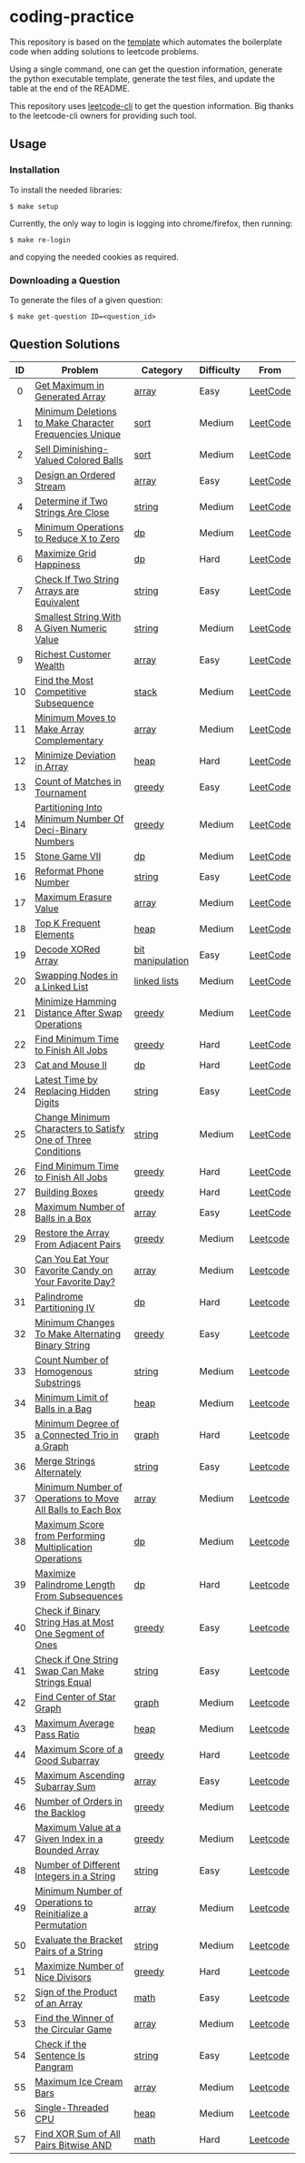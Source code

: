 # coding-practice

This repository is based on the [template](https://github.com/yurirocha15/leetcode-practice-python) which automates the boilerplate code when adding solutions to leetcode problems.

Using a single command, one can get the question information, generate the python executable template, generate the test files, and update the table at the end of the README.

This repository uses [leetcode-cli](https://github.com/skygragon/leetcode-cli) to get the question information. Big thanks to the leetcode-cli owners for providing such tool.

## Usage

### Installation

To install the needed libraries:

```shell
$ make setup
```

Currently, the only way to login is logging into chrome/firefox, then running:

```shell
$ make re-login
```

and copying the needed cookies as required.

### Downloading a Question

To generate the files of a given question:

```shell
$ make get-question ID=<question_id>
```

## Question Solutions

| ID | Problem    | Category | Difficulty | From |
|:--:|------------|----------|------------|------|
|0 |[Get Maximum in Generated Array](src/array_problems/get_maximum_in_generated_array.py)|[array](src/array_problems)|Easy|[LeetCode](https://leetcode.com/problems/get-maximum-in-generated-array/)|
|1 |[Minimum Deletions to Make Character Frequencies Unique](src/sort_problems/minimum_deletions_to_make_character_frequencies_unique.py)|[sort](src/sort_problems)|Medium|[LeetCode](https://leetcode.com/problems/minimum-deletions-to-make-character-frequencies-unique/)|
|2 |[Sell Diminishing-Valued Colored Balls](src/sort_problems/sell_diminishing_valued_colored_balls.py)|[sort](src/sort_problems)|Medium|[LeetCode](https://leetcode.com/problems/sell-diminishing-valued-colored-balls/)|
|3 |[Design an Ordered Stream](src/array_problems/design_an_ordered_stream.py)|[array](src/array_problems)|Easy|[LeetCode](https://leetcode.com/problems/design-an-ordered-stream/)|
|4 |[Determine if Two Strings Are Close](src/string_problems/determine_if_two_strings_are_close.py)|[string](src/string_problems)|Medium|[LeetCode](https://leetcode.com/problems/determine-if-two-strings-are-close/)|
|5 |[Minimum Operations to Reduce X to Zero](src/dp_problems/minimum_operations_to_reduce_x_to_zero.py)|[dp](src/dp_problems)|Medium|[LeetCode](https://leetcode.com/problems/minimum-operations-to-reduce-x-to-zero/)|
|6 |[Maximize Grid Happiness](src/dp_problems/maximize_grid_happiness.py)|[dp](src/dp_problems)|Hard|[LeetCode](https://leetcode.com/problems/maximize-grid-happiness/)|
|7 |[Check If Two String Arrays are Equivalent](src/string_problems/check_if_two_string_arrays_are_equivalent.py)|[string](src/string_problems)|Easy|[LeetCode](https://leetcode.com/problems/check-if-two-string-arrays-are-equivalent/)|
|8 |[Smallest String With A Given Numeric Value](src/string_problems/smallest_string_with_a_given_numeric_value.py)|[string](src/string_problems)|Medium|[LeetCode](https://leetcode.com/problems/smallest-string-with-a-given-numeric-value/)|
|9 |[Richest Customer Wealth](src/array_problems/richest_costumer_wealth.py)|[array](src/array_problems)|Easy|[LeetCode](https://leetcode.com/problems/richest-customer-wealth/)|
|10 |[Find the Most Competitive Subsequence](src/stack_problems/find_the_most_competitive_subsequence.py)|[stack](src/stack_problems)|Medium|[LeetCode](https://leetcode.com/problems/find-the-most-competitive-subsequence/)|
|11 |[Minimum Moves to Make Array Complementary](src/array_problems/minimum_moves_to_make_array_complementary.py)|[array](src/array_problems)|Medium|[LeetCode](https://leetcode.com/problems/minimum-moves-to-make-array-complementary/)|
|12 |[Minimize Deviation in Array](src/heap_problems/minimize_deviation_in_array.py)|[heap](src/heap_problems)|Hard|[LeetCode](https://leetcode.com/problems/minimize-deviation-in-array/)|
|13 |[Count of Matches in Tournament](src/greedy_problems/count_of_matches_in_tournament.py)|[greedy](src/greedy_problems)|Easy|[LeetCode](https://leetcode.com/problems/count-of-matches-in-tournament/)|
|14 |[Partitioning Into Minimum Number Of Deci-Binary Numbers](src/greedy_problems/partitioning_into_minimum_number_of_decibinary_numbers.py)|[greedy](src/greedy_problems)|Medium|[LeetCode](https://leetcode.com/problems/partitioning-into-minimum-number-of-deci-binary-numbers/)|
|15 |[Stone Game VII](src/dp_problems/stone_game_vii.py)|[dp](src/dp_problems)|Medium|[LeetCode](https://leetcode.com/problems/stone-game-vii/)|
|16 |[Reformat Phone Number](src/string_problems/reformat_phone_number.py)|[string](src/string_problems)|Easy|[LeetCode](https://leetcode.com/problems/reformat-phone-number/)|
|17 |[Maximum Erasure Value](src/array_problems/maximum_erase_value.py)|[array](src/array_problems)|Medium|[LeetCode](https://leetcode.com/problems/maximum-erasure-value/)|
|18 |[Top K Frequent Elements](src/heap_problems/top_k_frequent_elements.py)|[heap](src/heap_problems)|Medium|[LeetCode](https://leetcode.com/problems/top-k-frequent-elements/)|
|19 |[Decode XORed Array](src/bit_manipulation_problems/decode_xored_array.py)|[bit manipulation](src/bit_manipulation_problems)|Easy|[LeetCode](https://leetcode.com/problems/decode-xored-array/)|
|20 |[Swapping Nodes in a Linked List](src/list_problems/swapping_nodes_in_a_linked_list.py)|[linked lists](src/list_problems)|Medium|[LeetCode](https://leetcode.com/problems/swapping-nodes-in-a-linked-list/)|
|21 |[Minimize Hamming Distance After Swap Operations](src/greedy_problems/minimize_hamming_distance_after_swap_operations.py)|[greedy](src/greedy_problems)|Medium|[LeetCode](https://leetcode.com/problems/minimize-hamming-distance-after-swap-operations/)|
|22 |[Find Minimum Time to Finish All Jobs](src/greedy_problems/find_minimum_time_to_finish_all_jobs.py)|[greedy](src/greedy_problems)|Hard|[LeetCode](https://leetcode.com/problems/find-minimum-time-to-finish-all-jobs/)|
|23 |[Cat and Mouse II](src/dp_problems/cat_and_mouse_ii.py)|[dp](src/dp_problems)|Hard|[LeetCode](https://leetcode.com/problems/cat-and-mouse-ii/)|
|24 |[Latest Time by Replacing Hidden Digits](src/string_problems/latest_time_by_replacing_hidden_digits.py)|[string](src/string_problems)|Easy|[LeetCode](https://leetcode.com/problems/latest-time-by-replacing-hidden-digits/)|
|25 |[Change Minimum Characters to Satisfy One of Three Conditions](src/string_problems/change_minimum_characters_to_satisfy_one_of_three_conditions.py)|[string](src/string_problems)|Medium|[LeetCode](https://leetcode.com/problems/change-minimum-characters-to-satisfy-one-of-three-conditions/)|
|26 |[Find Minimum Time to Finish All Jobs](src/greedy_problems/find_minimum_time_to_finish_all_jobs.py)|[greedy](src/greedy_problems)|Hard|[LeetCode](https://leetcode.com/problems/find-minimum-time-to-finish-all-jobs/)|
|27 |[Building Boxes](src/greedy_problems/find_minimum_time_to_finish_all_jobs.py)|[greedy](src/greedy_problems)|Hard|[LeetCode](https://leetcode.com/problems/find-minimum-time-to-finish-all-jobs/)|
|28 |[Maximum Number of Balls in a Box](src/array_problems/maximum_number_of_balls_in_a_box.py)|[array](src/array_problems)|Easy|[LeetCode](https://leetcode.com/problems/maximum-number-of-balls-in-a-box/)|
|29 |[Restore the Array From Adjacent Pairs](src/greedy_problems/restore_the_array_from_adjacent_pairs.py)|[greedy](src/greedy_problems)|Medium|[Leetcode](https://leetcode.com/problems/restore-the-array-from-adjacent-pairs/description/)|
|30 |[Can You Eat Your Favorite Candy on Your Favorite Day?](src/array_problems/can_you_eat_your_favorite_candy_on_your_favorite_day.py)|[array](src/array_problems)|Medium|[Leetcode](https://leetcode.com/problems/can-you-eat-your-favorite-candy-on-your-favorite-day/description/)|
|31 |[Palindrome Partitioning IV](src/dp_problems/palindrome_partitioning_iv.py)|[dp](src/dp_problems)|Hard|[Leetcode](https://leetcode.com/problems/palindrome-partitioning-iv/description/)|
|32 |[Minimum Changes To Make Alternating Binary String](src/greedy_problems/minimum_changes_to_make_alternating_binary_string.py)|[greedy](src/greedy_problems)|Easy|[Leetcode](https://leetcode.com/problems/minimum-changes-to-make-alternating-binary-string/description/)|
|33 |[Count Number of Homogenous Substrings](src/string_problems/count_number_of_homogenous_substrings.py)|[string](src/string_problems)|Medium|[Leetcode](https://leetcode.com/problems/count-number-of-homogenous-substrings/description/)|
|34 |[Minimum Limit of Balls in a Bag](src/heap_problems/minimum_limit_of_balls_in_a_bag.py)|[heap](src/heap_problems)|Medium|[Leetcode](https://leetcode.com/problems/minimum-limit-of-balls-in-a-bag/description/)|
|35 |[Minimum Degree of a Connected Trio in a Graph](src/graph_problems/minimum_degree_of_a_connected_trio_in_a_graph.py)|[graph](src/graph_problems)|Hard|[Leetcode](https://leetcode.com/problems/minimum-degree-of-a-connected-trio-in-a-graph/description/)|
|36 |[Merge Strings Alternately](src/string_problems/merge_strings_alternately.py)|[string](src/string_problems)|Easy|[Leetcode](https://leetcode.com/problems/merge-strings-alternately/description/)|
|37 |[Minimum Number of Operations to Move All Balls to Each Box](src/array_problems/minimum_number_of_operations_to_move_all_balls_to_each_box.py)|[array](src/array_problems)|Medium|[Leetcode](https://leetcode.com/problems/minimum-number-of-operations-to-move-all-balls-to-each-box/description/)|
|38 |[Maximum Score from Performing Multiplication Operations](src/dp_problems/maximum_score_from_performing_multiplication_operations.py)|[dp](src/dp_problems)|Medium|[Leetcode](https://leetcode.com/problems/maximum-score-from-performing-multiplication-operations/description/)|
|39 |[Maximize Palindrome Length From Subsequences](src/dp_problems/maximize_palindrome_length_from_subsequences.py)|[dp](src/dp_problems)|Hard|[Leetcode](https://leetcode.com/problems/maximize-palindrome-length-from-subsequences/description/)|
|40 |[Check if Binary String Has at Most One Segment of Ones](src/greedy_problems/check_if_binary_string_has_at_most_one_segment_of_ones.py)|[greedy](src/greedy_problems)|Easy|[Leetcode](https://leetcode.com/problems/check-if-binary-string-has-at-most-one-segment-of-ones/description/)|
|41 |[Check if One String Swap Can Make Strings Equal](src/string_problems/check_if_one_string_swap_can_make_strings_equal.py)|[string](src/string_problems)|Easy|[Leetcode](https://leetcode.com/problems/check-if-one-string-swap-can-make-strings-equal/description/)|
|42 |[Find Center of Star Graph](src/graph_problems/find_center_of_star_graph.py)|[graph](src/graph_problems)|Medium|[Leetcode](https://leetcode.com/problems/find-center-of-star-graph/description/)|
|43 |[Maximum Average Pass Ratio](src/heap_problems/maximum_average_pass_ratio.py)|[heap](src/heap_problems)|Medium|[Leetcode](https://leetcode.com/problems/maximum-average-pass-ratio/description/)|
|44 |[Maximum Score of a Good Subarray](src/greedy_problems/maximum_score_of_a_good_subarray.py)|[greedy](src/greedy_problems)|Hard|[Leetcode](https://leetcode.com/problems/maximum-score-of-a-good-subarray/description/)|
|45 |[Maximum Ascending Subarray Sum](src/array_problems/maximum_ascending_subarray_sum.py)|[array](src/array_problems)|Easy|[Leetcode](https://leetcode.com/problems/maximum-ascending-subarray-sum/description/)|
|46 |[Number of Orders in the Backlog](src/greedy_problems/number_of_orders_in_the_backlog.py)|[greedy](src/greedy_problems)|Medium|[Leetcode](https://leetcode.com/problems/number-of-orders-in-the-backlog/description/)|
|47 |[Maximum Value at a Given Index in a Bounded Array](src/greedy_problems/maximum_value_at_a_given_index_in_a_bounded_array.py)|[greedy](src/greedy_problems)|Medium|[Leetcode](https://leetcode.com/problems/maximum-value-at-a-given-index-in-a-bounded-array/description/)|
|48 |[Number of Different Integers in a String](src/string_problems/number_of_different_integers_in_a_string.py)|[string](src/string_problems)|Easy|[Leetcode](https://leetcode.com/problems/number-of-different-integers-in-a-string/description/)|
|49 |[Minimum Number of Operations to Reinitialize a Permutation](src/array_problems/minimum_number_of_operations_to_reinitialize_a_permutation.py)|[array](src/array_problems)|Medium|[Leetcode](https://leetcode.com/problems/minimum-number-of-operations-to-reinitialize-a-permutation/description/)|
|50 |[Evaluate the Bracket Pairs of a String](src/string_problems/evaluate_the_bracket_pairs_of_a_string.py)|[string](src/string_problems)|Medium|[Leetcode](https://leetcode.com/problems/evaluate-the-bracket-pairs-of-a-string/description/)|
|51 |[Maximize Number of Nice Divisors](src/greedy_problems/maximize_number_of_nice_divisors.py)|[greedy](src/greedy_problems)|Hard|[Leetcode](https://leetcode.com/problems/maximize-number-of-nice-divisors/description/)|
|52 |[Sign of the Product of an Array](src/math_problems/sign_of_the_product_of_an_array.py)|[math](src/math_problems)|Easy|[Leetcode](https://leetcode.com/problems/sign-of-the-product-of-an-array/description/)|
|53 |[Find the Winner of the Circular Game](src/array_problems/find_the_winner_of_the_circular_game.py)|[array](src/array_problems)|Medium|[Leetcode](https://leetcode.com/problems/find-the-winner-of-the-circular-game/description/)|
|54 |[Check if the Sentence Is Pangram](src/string_problems/check_if_the_sentence_is_pangram.py)|[string](src/string_problems)|Easy|[Leetcode](https://leetcode.com/problems/check-if-the-sentence-is-pangram/description/)|
|55 |[Maximum Ice Cream Bars](src/array_problems/maximum_ice_cream_bars.py)|[array](src/array_problems)|Medium|[Leetcode](https://leetcode.com/problems/maximum-ice-cream-bars/description/)|
|56 |[Single-Threaded CPU](src/heap_problems/singlethreaded_cpu.py)|[heap](src/heap_problems)|Medium|[Leetcode](https://leetcode.com/problems/single-threaded-cpu/description/)|
|57 |[Find XOR Sum of All Pairs Bitwise AND](src/math_problems/find_xor_sum_of_all_pairs_bitwise_and.py)|[math](src/math_problems)|Hard|[Leetcode](https://leetcode.com/problems/find-xor-sum-of-all-pairs-bitwise-and/description/)|